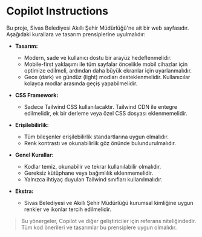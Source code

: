 # Copilot Instructions

Bu proje, Sivas Belediyesi Akıllı Şehir Müdürlüğü'ne ait bir web sayfasıdır. Aşağıdaki kurallara ve tasarım prensiplerine uyulmalıdır:

- **Tasarım:**
  - Modern, sade ve kullanıcı dostu bir arayüz hedeflenmelidir.
  - Mobile-first yaklaşımı ile tüm sayfalar öncelikle mobil cihazlar için optimize edilmeli, ardından daha büyük ekranlar için uyarlanmalıdır.
  - Gece (dark) ve gündüz (light) modları desteklenmelidir. Kullanıcılar kolayca modlar arasında geçiş yapabilmelidir.

- **CSS Framework:**
  - Sadece Tailwind CSS kullanılacaktır. Tailwind CDN ile entegre edilmelidir, ek bir derleme veya özel CSS dosyası eklenmemelidir.

- **Erişilebilirlik:**
  - Tüm bileşenler erişilebilirlik standartlarına uygun olmalıdır.
  - Renk kontrastı ve okunabilirlik göz önünde bulundurulmalıdır.

- **Genel Kurallar:**
  - Kodlar temiz, okunabilir ve tekrar kullanılabilir olmalıdır.
  - Gereksiz kütüphane veya bağımlılık eklenmemelidir.
  - Yalnızca ihtiyaç duyulan Tailwind sınıfları kullanılmalıdır.

- **Ekstra:**
  - Sivas Belediyesi ve Akıllı Şehir Müdürlüğü kurumsal kimliğine uygun renkler ve ikonlar tercih edilmelidir.

> Bu yönergeler, Copilot ve diğer geliştiriciler için referans niteliğindedir. Tüm kod önerileri ve tasarımlar bu prensiplere uygun olmalıdır.
